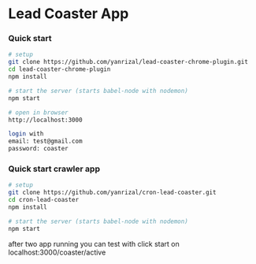 # Lead Coaster App

<!-- > An example for world app, showing how to build
a REST API server using express.js and ES6
and build for production -->

### Quick start

```bash
# setup
git clone https://github.com/yanrizal/lead-coaster-chrome-plugin.git 
cd lead-coaster-chrome-plugin
npm install  

# start the server (starts babel-node with nodemon)
npm start 

# open in browser
http://localhost:3000

login with 
email: test@gmail.com 
password: coaster

```

### Quick start crawler app

```bash
# setup
git clone https://github.com/yanrizal/cron-lead-coaster.git
cd cron-lead-coaster
npm install  

# start the server (starts babel-node with nodemon)
npm start 

```

after two app running you can test with click start on localhost:3000/coaster/active